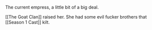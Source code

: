 The current empress, a little bit of a big deal.

[[The Goat Clan]] raised her. She had some evil fucker brothers that [[Season 1 Cast]] kilt.